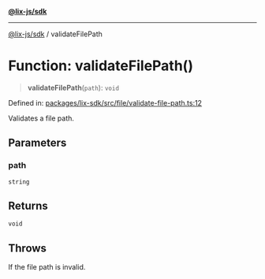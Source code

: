 [**@lix-js/sdk**](../README.md)

***

[@lix-js/sdk](../README.md) / validateFilePath

# Function: validateFilePath()

> **validateFilePath**(`path`): `void`

Defined in: [packages/lix-sdk/src/file/validate-file-path.ts:12](https://github.com/opral/monorepo/blob/9e4a0ed87313931bc006fc9fc84146a53943e93c/packages/lix-sdk/src/file/validate-file-path.ts#L12)

Validates a file path.

## Parameters

### path

`string`

## Returns

`void`

## Throws

If the file path is invalid.
